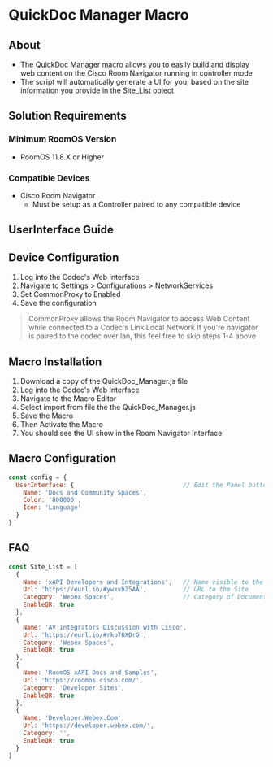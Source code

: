 # QuickDoc Manager Macro

## About

- The QuickDoc Manager macro allows you to easily build and display web content on the Cisco Room Navigator running in controller mode
- The script will automatically generate a UI for you, based on the site information you provide in the Site_List object

## Solution Requirements

### Minimum RoomOS Version
- RoomOS 11.8.X or Higher

### Compatible Devices
- Cisco Room Navigator
  - Must be setup as a Controller paired to any compatible device

## UserInterface Guide

## Device Configuration

1. Log into the Codec's Web Interface
2. Navigate to Settings > Configurations > NetworkServices
3. Set CommonProxy to Enabled
4. Save the configuration

> CommonProxy allows the Room Navigator to access Web Content while connected to a Codec's Link Local Network
> If you're navigator is paired to the codec over lan, this feel free to skip steps 1-4 above

## Macro Installation

1. Download a copy of the QuickDoc_Manager.js file
2. Log into the Codec's Web Interface
3. Navigate to the Macro Editor
4. Select import from file the the QuickDoc_Manager.js
5. Save the Macro
6. Then Activate the Macro
7. You should see the UI show in the Room Navigator Interface

## Macro Configuration

```javascript
const config = {
  UserInterface: {                              // Edit the Panel button generated on the Room Navigator
    Name: 'Docs and Community Spaces',
    Color: '800000',
    Icon: 'Language'
  }
}
```

## FAQ


```javascript
const Site_List = [
  {
    Name: 'xAPI Developers and Integrations',   // Name visible to the User
    Url: 'https://eurl.io/#ywxvh25AA',          // URL to the Site
    Category: 'Webex Spaces',                   // Category of Document. Use this to paginate URLs
    EnableQR: true
  },
  {
    Name: 'AV Integrators Discussion with Cisco',
    Url: 'https://eurl.io/#rkp76XDrG',
    Category: 'Webex Spaces',
    EnableQR: true
  },
  {
    Name: 'RoomOS xAPI Docs and Samples',
    Url: 'https://roomos.cisco.com/',
    Category: 'Developer Sites',
    EnableQR: true
  },
  {
    Name: 'Developer.Webex.Com',
    Url: 'https://developer.webex.com/',
    Category: '',
    EnableQR: true
  }
]
```